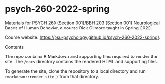 # psych-260-2022-spring

Materials for PSYCH 260 (Section 001)/BBH 203 (Section 001) Neurological Bases of Human Behavior, a course Rick Gilmore taught in Spring 2022.

Course website: https://psu-psychology.github.io/psych-260-2022-spring/.

Contents

The repo contains R Markdown and supporting files required to render the site. The `/docs` directory contains the rendered HTML and supporting files.

To generate the site, clone the repository to a local directory and run `rmarkdown::render_site()` from that directory.


